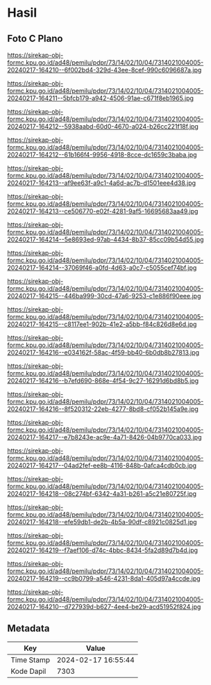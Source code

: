 # Hasil

## Foto C Plano

https://sirekap-obj-formc.kpu.go.id/ad48/pemilu/pdpr/73/14/02/10/04/7314021004005-20240217-164210--6f002bd4-329d-43ee-8cef-990c6096687a.jpg

https://sirekap-obj-formc.kpu.go.id/ad48/pemilu/pdpr/73/14/02/10/04/7314021004005-20240217-164211--5bfcb179-a942-4506-91ae-c671f8eb1965.jpg

https://sirekap-obj-formc.kpu.go.id/ad48/pemilu/pdpr/73/14/02/10/04/7314021004005-20240217-164212--5938aabd-60d0-4670-a024-b26cc221f18f.jpg

https://sirekap-obj-formc.kpu.go.id/ad48/pemilu/pdpr/73/14/02/10/04/7314021004005-20240217-164212--61b166f4-9956-4918-8cce-dc1659c3baba.jpg

https://sirekap-obj-formc.kpu.go.id/ad48/pemilu/pdpr/73/14/02/10/04/7314021004005-20240217-164213--af9ee63f-a9c1-4a6d-ac7b-d1501eee4d38.jpg

https://sirekap-obj-formc.kpu.go.id/ad48/pemilu/pdpr/73/14/02/10/04/7314021004005-20240217-164213--ce506770-e02f-4281-9af5-16695683aa49.jpg

https://sirekap-obj-formc.kpu.go.id/ad48/pemilu/pdpr/73/14/02/10/04/7314021004005-20240217-164214--5e8693ed-97ab-4434-8b37-85cc09b54d55.jpg

https://sirekap-obj-formc.kpu.go.id/ad48/pemilu/pdpr/73/14/02/10/04/7314021004005-20240217-164214--37069f46-a0fd-4d63-a0c7-c5055cef74bf.jpg

https://sirekap-obj-formc.kpu.go.id/ad48/pemilu/pdpr/73/14/02/10/04/7314021004005-20240217-164215--446ba999-30cd-47a6-9253-c1e886f90eee.jpg

https://sirekap-obj-formc.kpu.go.id/ad48/pemilu/pdpr/73/14/02/10/04/7314021004005-20240217-164215--c8117ee1-902b-41e2-a5bb-f84c826d8e6d.jpg

https://sirekap-obj-formc.kpu.go.id/ad48/pemilu/pdpr/73/14/02/10/04/7314021004005-20240217-164216--e034162f-58ac-4f59-bb40-6b0db8b27813.jpg

https://sirekap-obj-formc.kpu.go.id/ad48/pemilu/pdpr/73/14/02/10/04/7314021004005-20240217-164216--b7efd690-868e-4f54-9c27-16291d6bd8b5.jpg

https://sirekap-obj-formc.kpu.go.id/ad48/pemilu/pdpr/73/14/02/10/04/7314021004005-20240217-164216--8f520312-22eb-4277-8bd8-cf052b145a9e.jpg

https://sirekap-obj-formc.kpu.go.id/ad48/pemilu/pdpr/73/14/02/10/04/7314021004005-20240217-164217--e7b8243e-ac9e-4a71-8426-04b9770ca033.jpg

https://sirekap-obj-formc.kpu.go.id/ad48/pemilu/pdpr/73/14/02/10/04/7314021004005-20240217-164217--04ad2fef-ee8b-4116-848b-0afca4cdb0cb.jpg

https://sirekap-obj-formc.kpu.go.id/ad48/pemilu/pdpr/73/14/02/10/04/7314021004005-20240217-164218--08c274bf-6342-4a31-b261-a5c21e80725f.jpg

https://sirekap-obj-formc.kpu.go.id/ad48/pemilu/pdpr/73/14/02/10/04/7314021004005-20240217-164218--efe59db1-de2b-4b5a-90df-c8921c0825d1.jpg

https://sirekap-obj-formc.kpu.go.id/ad48/pemilu/pdpr/73/14/02/10/04/7314021004005-20240217-164219--f7aef106-d74c-4bbc-8434-5fa2d89d7b4d.jpg

https://sirekap-obj-formc.kpu.go.id/ad48/pemilu/pdpr/73/14/02/10/04/7314021004005-20240217-164219--cc9b0799-a546-4231-8da1-405d97a4ccde.jpg

https://sirekap-obj-formc.kpu.go.id/ad48/pemilu/pdpr/73/14/02/10/04/7314021004005-20240217-164210--d727939d-b627-4ee4-be29-acd51952f824.jpg


## Metadata

| Key        | Value               |
| ---------- | ------------------- |
| Time Stamp | 2024-02-17 16:55:44 |
| Kode Dapil | 7303                |



